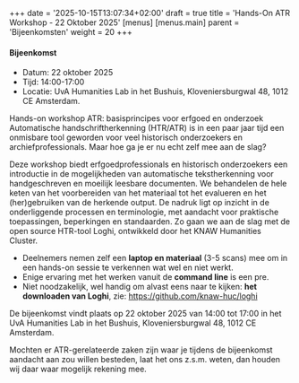 +++
date = '2025-10-15T13:07:34+02:00'
draft = true
title = 'Hands-On ATR Workshop - 22 Oktober 2025'
[menus]
  [menus.main]
    parent = 'Bijeenkomsten'
    weight = 20
+++


#### Bijeenkomst

- Datum: 22 oktober 2025
- Tijd: 14:00-17:00
- Locatie: UvA Humanities Lab in het Bushuis, Kloveniersburgwal 48, 1012 CE Amsterdam.

Hands-on workshop ATR: basisprincipes voor erfgoed en onderzoek
Automatische handschriftherkenning (HTR/ATR) is in een paar jaar tijd een onmisbare tool geworden voor veel historisch onderzoekers en archiefprofessionals. Maar hoe ga je er nu echt zelf mee aan de slag?

Deze workshop biedt erfgoedprofessionals en historisch onderzoekers een introductie in de mogelijkheden van automatische tekstherkenning voor handgeschreven en moeilijk leesbare documenten. We behandelen de hele keten van het voorbereiden van het materiaal tot het evalueren en het (her)gebruiken van de herkende output. De nadruk ligt op inzicht in de onderliggende processen en terminologie, met aandacht voor praktische toepassingen, beperkingen en standaarden. Zo gaan we aan de slag met de open source HTR-tool Loghi, ontwikkeld door het KNAW Humanities Cluster.

<!--more-->

- Deelnemers nemen zelf een **laptop en materiaal** (3-5 scans) mee om in een hands-on sessie te verkennen wat wel en niet werkt.
- Enige ervaring met het werken vanuit de **command line** is een pre.
- Niet noodzakelijk, wel handig om alvast eens naar te kijken: **het downloaden van Loghi**, zie: https://github.com/knaw-huc/loghi

De bijeenkomst vindt plaats op 22 oktober 2025 van 14:00 tot 17:00 in het UvA Humanities Lab in het Bushuis, Kloveniersburgwal 48, 1012 CE Amsterdam.

Mochten er ATR-gerelateerde zaken zijn waar je tijdens de bijeenkomst aandacht aan zou willen besteden, laat het ons z.s.m. weten, dan houden wij daar waar mogelijk rekening mee.


